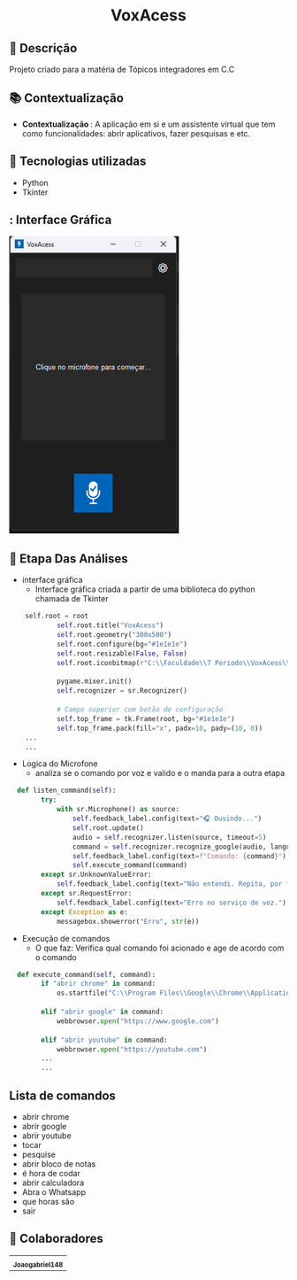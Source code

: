 <h1 align="center"> VoxAcess</h1>

## :memo: Descrição
Projeto criado para a matéria de Tópicos integradores em C.C

## :books: Contextualização
* <b>Contextualização </b>: A aplicação em si e um assistente virtual que tem como funcionalidades: abrir aplicativos, fazer pesquisas e etc.

## :wrench: Tecnologias utilizadas
* Python
* Tkinter

## : Interface Gráfica
<img src='img\Captura de tela 2025-06-08 193853.png'>

## :game_die: Etapa Das Análises
- interface gráfica
  - Interface gráfica criada a partir de uma biblioteca do python chamada de Tkinter
  
```python
    self.root = root
            self.root.title("VoxAcess")
            self.root.geometry("300x500")
            self.root.configure(bg="#1e1e1e")
            self.root.resizable(False, False)
            self.root.iconbitmap(r"C:\\Faculdade\\7 Periodo\\VoxAcess\\img\\VoxAcessimg.ico")

            pygame.mixer.init()
            self.recognizer = sr.Recognizer()
             
            # Campo superior com botão de configuração
            self.top_frame = tk.Frame(root, bg="#1e1e1e")
            self.top_frame.pack(fill="x", padx=10, pady=(10, 0))
    ...
    ...
```

- Logica do Microfone
  - analiza se o comando por voz e valido e o manda para a outra etapa
  
```python
  def listen_command(self):
        try:
            with sr.Microphone() as source:
                self.feedback_label.config(text="🎧 Ouvindo...")
                self.root.update()
                audio = self.recognizer.listen(source, timeout=5)
                command = self.recognizer.recognize_google(audio, language="pt-BR").lower()
                self.feedback_label.config(text=f"Comando: {command}")
                self.execute_command(command)
        except sr.UnknownValueError:
            self.feedback_label.config(text="Não entendi. Repita, por favor.")
        except sr.RequestError:
            self.feedback_label.config(text="Erro no serviço de voz.")
        except Exception as e:
            messagebox.showerror("Erro", str(e))
```
- Execução de comandos
  - O que faz: Verifica qual comando foi acionado e age de acordo com o comando
  
```python
  def execute_command(self, command):
        if "abrir chrome" in command:
            os.startfile("C:\\Program Files\\Google\\Chrome\\Application\\chrome.exe")

        elif "abrir google" in command:
            webbrowser.open("https://www.google.com")

        elif "abrir youtube" in command:
            webbrowser.open("https://youtube.com")
        ...
        ...
```
## Lista de comandos
* abrir chrome
* abrir google
* abrir youtube
* tocar
* pesquise
* abrir bloco de notas
* é hora de codar
* abrir calculadora
* Abra o Whatsapp
* que horas são
* sair


## :handshake: Colaboradores
<table>
  <tr>
    <td align="center">
      <a href="https://github.com/Joaogabriel148">
        <sub>
          <b>Joaogabriel148</b>
        </sub>
      </a>
    </td>
  </tr>
</table>